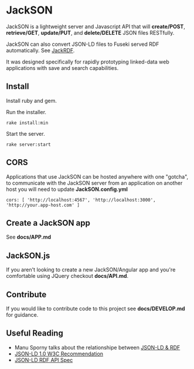 # JackSON
JackSON is a lightweight server and Javascript API that will **create/POST**, **retrieve/GET**, **update/PUT**, and **delete/DELETE** JSON files RESTfully.

JackSON can also convert JSON-LD files to Fuseki served RDF automatically.
See [JackRDF](http://github.com/caesarfeta/jackrdf).

It was designed specifically for rapidly prototyping linked-data web applications with save and search capabilities.

## Install
Install ruby and gem.

Run the installer.

	rake install:min

Start the server.

	rake server:start

## CORS
Applications that use JackSON can be hosted anywhere with one "gotcha", to communicate with the JackSON server from an application on another host you will need to update **JackSON.config.yml**

	cors: [ 'http://localhost:4567', 'http://localhost:3000', 'http://your.app-host.com' ]

## Create a JackSON app
See **docs/APP.md**

## JackSON.js
If you aren't looking to create a new JackSON/Angular app and you're comfortable using JQuery checkout **docs/API.md**.

## Contribute
If you would like to contribute code to this project see **docs/DEVELOP.md** for guidance.

## Useful Reading
* Manu Sporny talks about the relationshipe between [JSON-LD &amp; RDF](http://manu.sporny.org/2014/json-ld-origins-2/)
* [JSON-LD 1.0 W3C Recommendation](http://www.w3.org/TR/json-ld/)
* [JSON-LD RDF API Spec](http://json-ld.org/spec/latest/json-ld-rdf/)